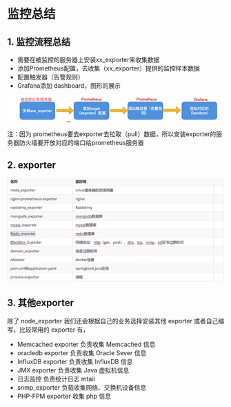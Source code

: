# 监控总结


## 1. 监控流程总结
* 需要在被监控的服务器上安装xx_exporter来收集数据
* 添加Prometheus配置，去收集（xx_exporter）提供的监控样本数据
* 配置触发器（告警规则）
* Grafana添加 dashboard，图形的展示

![alt text](image.png)

注：因为 prometheus要去exporter去拉取（pull）数据，所以安装exporter的服务器防火墙要开放对应的端口给prometheus服务器


## 2. exporter

![alt text](image-1.png)

## 3. 其他exporter
除了 node_exporter 我们还会根据自己的业务选择安装其他 exporter 或者自己编写，比较常用的 exporter 有，
* Memcached exporter 负责收集 Memcached 信息
* oracledb exporter 负责收集 Oracle Sever 信息
* InfluxDB exporter 负责收集 InfluxDB 信息
* JMX exporter 负责收集 Java 虚拟机信息
* 日志监控 负责统计日志 mtail
* snmp_exporter 负载收集网络、交换机设备信息
* PHP-FPM exporter 收集 php 信息
